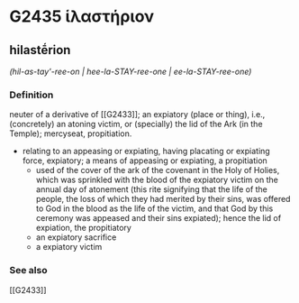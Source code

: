 # G2435 ἱλαστήριον

## hilastḗrion

_(hil-as-tay'-ree-on | hee-la-STAY-ree-one | ee-la-STAY-ree-one)_

### Definition

neuter of a derivative of [[G2433]]; an expiatory (place or thing), i.e., (concretely) an atoning victim, or (specially) the lid of the Ark (in the Temple); mercyseat, propitiation.

- relating to an appeasing or expiating, having placating or expiating force, expiatory; a means of appeasing or expiating, a propitiation
  - used of the cover of the ark of the covenant in the Holy of Holies, which was sprinkled with the blood of the expiatory victim on the annual day of atonement (this rite signifying that the life of the people, the loss of which they had merited by their sins, was offered to God in the blood as the life of the victim, and that God by this ceremony was appeased and their sins expiated); hence the lid of expiation, the propitiatory
  - an expiatory sacrifice
  - a expiatory victim

### See also

[[G2433]]

